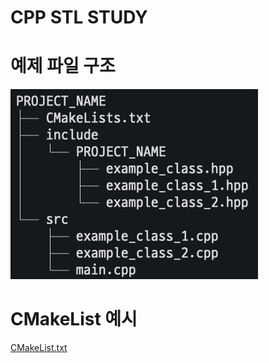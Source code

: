 # CPP STL STUDY


# 예제 파일 구조
![image](./images/example.png)

# CMakeList 예시
[CMakeList.txt](./examples/CMakeLists.txt)